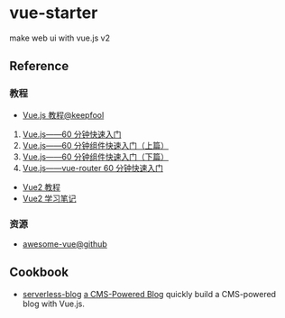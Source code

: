 # vue-starter

make web ui with vue.js v2

## Reference

### 教程

* [Vue.js 教程@keepfool](https://github.com/keepfool/vue-tutorials)

1. [Vue.js——60 分钟快速入门](http://www.cnblogs.com/keepfool/p/5619070.html)
2. [Vue.js——60 分钟组件快速入门（上篇）](http://www.cnblogs.com/keepfool/p/5625583.html)
3. [Vue.js——60 分钟组件快速入门（下篇）](http://www.cnblogs.com/keepfool/p/5637834.html)
4. [Vue.js——vue-router 60 分钟快速入门](http://www.cnblogs.com/keepfool/p/5690366.html)

* [Vue2 教程](http://www.runoob.com/vue2/vue-tutorial.html)
* [Vue2 学习笔记](http://wiki.li3huo.com/Vue.js)

### 资源

* [awesome-vue@github](https://github.com/vuejs/awesome-vue)

## Cookbook

* [serverless-blog](./serverless-blog) [a CMS-Powered Blog](https://vuejs.org/v2/cookbook/serverless-blog.html) quickly build a CMS-powered blog with Vue.js.
